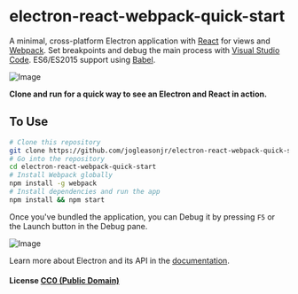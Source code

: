 # electron-react-webpack-quick-start

A minimal, cross-platform Electron application with [React](https://facebook.github.io/react/) for views and [Webpack](https://webpack.github.io/). Set breakpoints and debug the main process with [Visual Studio Code](https://code.visualstudio.com/). ES6/ES2015 support using [Babel](https://babeljs.io/).

![Image](https://github.com/jogleasonjr/electron-react-webpack-quick-start/blob/master/images/hello_world.png)

**Clone and run for a quick way to see an Electron and React in action.**

## To Use

```bash
# Clone this repository
git clone https://github.com/jogleasonjr/electron-react-webpack-quick-start
# Go into the repository
cd electron-react-webpack-quick-start
# Install Webpack globally
npm install -g webpack
# Install dependencies and run the app
npm install && npm start
```

Once you've bundled the application, you can Debug it by pressing `F5` or the Launch button in the Debug pane.

![Image](https://github.com/jogleasonjr/electron-react-webpack-quick-start/blob/master/images/vscode_debugger.png)


Learn more about Electron and its API in the [documentation](http://electron.atom.io/docs/latest).

#### License [CC0 (Public Domain)](LICENSE.md)
